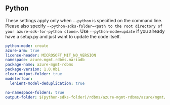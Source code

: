 ## Python

These settings apply only when `--python` is specified on the command line.
Please also specify `--python-sdks-folder=<path to the root directory of your azure-sdk-for-python clone>`.
Use `--python-mode=update` if you already have a setup.py and just want to update the code itself.

``` yaml $(python) 
python-mode: create
azure-arm: true
license-header: MICROSOFT_MIT_NO_VERSION
namespace: azure.mgmt.rdbms.mariadb
package-name: azure-mgmt-rdbms
package-version: 1.0.0b1
clear-output-folder: true
modelerfour:
  lenient-model-deduplication: true
```


``` yaml $(python) 
no-namespace-folders: true
output-folder: $(python-sdks-folder)/rdbms/azure-mgmt-rdbms/azure/mgmt/rdbms/mariadb
```
